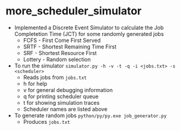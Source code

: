 # more_scheduler_simulator

- Implemented a Discrete Event Simulator to calculate the Job Completetion Time (JCT) for some randomly generated jobs
  - FCFS - First Come First Served
  - SRTF - Shortest Remaining Time First
  - SRF - Shortest Resource First
  - Lottery - Random selection
- To run the simulator `simulator.py -h -v -t -q -i <jobs.txt> -s <scheduler>`
  - Reads jobs from `jobs.txt`
  - h for help
  - v for general debugging information
  - q for printing scheduler queue
  - t for showing simulation traces
  - Scheduler names are listed above
- To generate random jobs `python/py/py.exe job_generator.py`
  - Produces `jobs.txt`
